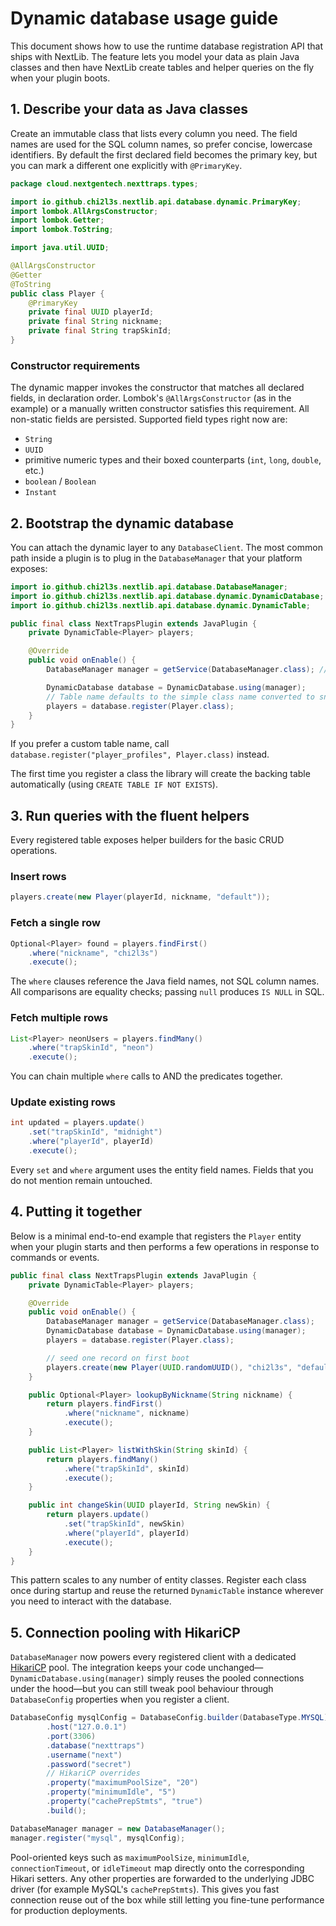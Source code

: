 # Dynamic database usage guide

This document shows how to use the runtime database registration API that ships with NextLib. The feature lets you model your data as plain Java classes and then have NextLib create tables and helper queries on the fly when your plugin boots.

## 1. Describe your data as Java classes

Create an immutable class that lists every column you need. The field names are used for the SQL column names, so prefer concise, lowercase identifiers. By default the first declared field becomes the primary key, but you can mark a different one explicitly with `@PrimaryKey`.

```java
package cloud.nextgentech.nexttraps.types;

import io.github.chi2l3s.nextlib.api.database.dynamic.PrimaryKey;
import lombok.AllArgsConstructor;
import lombok.Getter;
import lombok.ToString;

import java.util.UUID;

@AllArgsConstructor
@Getter
@ToString
public class Player {
    @PrimaryKey
    private final UUID playerId;
    private final String nickname;
    private final String trapSkinId;
}
```

### Constructor requirements

The dynamic mapper invokes the constructor that matches all declared fields, in declaration order. Lombok's `@AllArgsConstructor` (as in the example) or a manually written constructor satisfies this requirement. All non-static fields are persisted. Supported field types right now are:

* `String`
* `UUID`
* primitive numeric types and their boxed counterparts (`int`, `long`, `double`, etc.)
* `boolean` / `Boolean`
* `Instant`

## 2. Bootstrap the dynamic database

You can attach the dynamic layer to any `DatabaseClient`. The most common path inside a plugin is to plug in the `DatabaseManager` that your platform exposes:

```java
import io.github.chi2l3s.nextlib.api.database.DatabaseManager;
import io.github.chi2l3s.nextlib.api.database.dynamic.DynamicDatabase;
import io.github.chi2l3s.nextlib.api.database.dynamic.DynamicTable;

public final class NextTrapsPlugin extends JavaPlugin {
    private DynamicTable<Player> players;

    @Override
    public void onEnable() {
        DatabaseManager manager = getService(DatabaseManager.class); // however you obtain it

        DynamicDatabase database = DynamicDatabase.using(manager);
        // Table name defaults to the simple class name converted to snake_case and pluralised ("Player" -> "players")
        players = database.register(Player.class);
    }
}
```

If you prefer a custom table name, call `database.register("player_profiles", Player.class)` instead.

The first time you register a class the library will create the backing table automatically (using `CREATE TABLE IF NOT EXISTS`).

## 3. Run queries with the fluent helpers

Every registered table exposes helper builders for the basic CRUD operations.

### Insert rows

```java
players.create(new Player(playerId, nickname, "default"));
```

### Fetch a single row

```java
Optional<Player> found = players.findFirst()
    .where("nickname", "chi2l3s")
    .execute();
```

The `where` clauses reference the Java field names, not SQL column names. All comparisons are equality checks; passing `null` produces `IS NULL` in SQL.

### Fetch multiple rows

```java
List<Player> neonUsers = players.findMany()
    .where("trapSkinId", "neon")
    .execute();
```

You can chain multiple `where` calls to AND the predicates together.

### Update existing rows

```java
int updated = players.update()
    .set("trapSkinId", "midnight")
    .where("playerId", playerId)
    .execute();
```

Every `set` and `where` argument uses the entity field names. Fields that you do not mention remain untouched.

## 4. Putting it together

Below is a minimal end-to-end example that registers the `Player` entity when your plugin starts and then performs a few operations in response to commands or events.

```java
public final class NextTrapsPlugin extends JavaPlugin {
    private DynamicTable<Player> players;

    @Override
    public void onEnable() {
        DatabaseManager manager = getService(DatabaseManager.class);
        DynamicDatabase database = DynamicDatabase.using(manager);
        players = database.register(Player.class);

        // seed one record on first boot
        players.create(new Player(UUID.randomUUID(), "chi2l3s", "default"));
    }

    public Optional<Player> lookupByNickname(String nickname) {
        return players.findFirst()
            .where("nickname", nickname)
            .execute();
    }

    public List<Player> listWithSkin(String skinId) {
        return players.findMany()
            .where("trapSkinId", skinId)
            .execute();
    }

    public int changeSkin(UUID playerId, String newSkin) {
        return players.update()
            .set("trapSkinId", newSkin)
            .where("playerId", playerId)
            .execute();
    }
}
```

This pattern scales to any number of entity classes. Register each class once during startup and reuse the returned `DynamicTable` instance wherever you need to interact with the database.

## 5. Connection pooling with HikariCP

`DatabaseManager` now powers every registered client with a dedicated [HikariCP](https://github.com/brettwooldridge/HikariCP) pool. The integration keeps your code unchanged—`DynamicDatabase.using(manager)` simply reuses the pooled connections under the hood—but you can still tweak pool behaviour through `DatabaseConfig` properties when you register a client.

```java
DatabaseConfig mysqlConfig = DatabaseConfig.builder(DatabaseType.MYSQL)
        .host("127.0.0.1")
        .port(3306)
        .database("nexttraps")
        .username("next")
        .password("secret")
        // HikariCP overrides
        .property("maximumPoolSize", "20")
        .property("minimumIdle", "5")
        .property("cachePrepStmts", "true")
        .build();

DatabaseManager manager = new DatabaseManager();
manager.register("mysql", mysqlConfig);
```

Pool-oriented keys such as `maximumPoolSize`, `minimumIdle`, `connectionTimeout`, or `idleTimeout` map directly onto the corresponding Hikari setters. Any other properties are forwarded to the underlying JDBC driver (for example MySQL's `cachePrepStmts`). This gives you fast connection reuse out of the box while still letting you fine-tune performance for production deployments.
